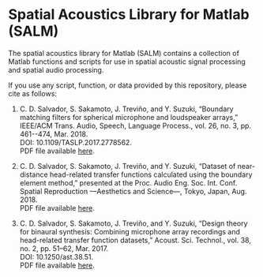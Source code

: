 # Spatial Acoustics Library for Matlab (SALM)
The spatial acoustics library for Matlab (SALM) contains a collection of Matlab functions and scripts for use in spatial acoustic signal processing and spatial audio processing.

If you use any script, function, or data provided by this repository, please cite as follows:

1. C. D. Salvador, S. Sakamoto, J. Treviño, and Y. Suzuki, “Boundary matching filters for spherical microphone and loudspeaker arrays,” IEEE/ACM Trans. Audio, Speech, Language Process., vol. 26, no. 3, pp. 461--474, Mar. 2018.<br/>
DOI: 10.1109/TASLP.2017.2778562.<br/>
PDF file available [here](https://cesardsalvador.github.io/doc/Salvador2017BoundaryMatchingFiltersForSphericalArrays.pdf).

3. C. D. Salvador, S. Sakamoto, J. Treviño, and Y. Suzuki, “Dataset of near-distance head-related transfer functions calculated using the boundary element method,” presented at the Proc. Audio Eng. Soc. Int. Conf. Spatial Reproduction —Aesthetics and Science—, Tokyo, Japan, Aug. 2018.<br/>
PDF file available [here](https://cesardsalvador.github.io/doc/Salvador2018NearDistanceHRTFDataset.pdf).

4. C. D. Salvador, S. Sakamoto, J. Treviño, and Y. Suzuki, “Design theory for binaural synthesis: Combining microphone array recordings and head-related transfer function datasets,” Acoust. Sci. Technol., vol. 38, no. 2, pp. 51–62, Mar. 2017.<br/>
DOI: 10.1250/ast.38.51.<br/>
PDF file available [here](https://cesardsalvador.github.io/doc/Salvador2017BinauralSynthesisDesignTheory.pdf).
